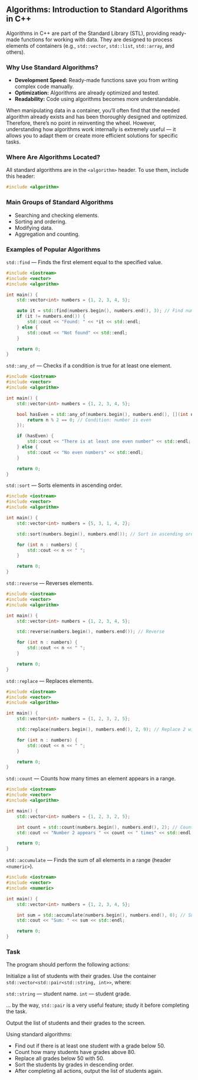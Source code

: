 ﻿## Algorithms: Introduction to Standard Algorithms in C++

Algorithms in C++ are part of the Standard Library (STL), providing ready-made functions for working with data. They are designed to process elements of containers (e.g., `std::vector`, `std::list`, `std::array`, and others).

### Why Use Standard Algorithms?

- **Development Speed:** Ready-made functions save you from writing complex code manually.
- **Optimization:** Algorithms are already optimized and tested.
- **Readability:** Code using algorithms becomes more understandable.

When manipulating data in a container, you’ll often find that the needed algorithm already exists and has been thoroughly designed and optimized. Therefore, there’s no point in reinventing the wheel. However, understanding how algorithms work internally is extremely useful — it allows you to adapt them or create more efficient solutions for specific tasks.

### Where Are Algorithms Located?

All standard algorithms are in the `<algorithm>` header. To use them, include this header:

```cpp
#include <algorithm>
```

### Main Groups of Standard Algorithms

- Searching and checking elements.
- Sorting and ordering.
- Modifying data.
- Aggregation and counting.

### Examples of Popular Algorithms

`std::find` — Finds the first element equal to the specified value.

```cpp
#include <iostream>
#include <vector>
#include <algorithm>

int main() {
    std::vector<int> numbers = {1, 2, 3, 4, 5};

    auto it = std::find(numbers.begin(), numbers.end(), 3); // Find number 3
    if (it != numbers.end()) {
        std::cout << "Found: " << *it << std::endl;
    } else {
        std::cout << "Not found" << std::endl;
    }

    return 0;
}
```

`std::any_of` — Checks if a condition is true for at least one element.

```cpp
#include <iostream>
#include <vector>
#include <algorithm>

int main() {
    std::vector<int> numbers = {1, 2, 3, 4, 5};

    bool hasEven = std::any_of(numbers.begin(), numbers.end(), [](int n) {
        return n % 2 == 0; // Condition: number is even
    });

    if (hasEven) {
        std::cout << "There is at least one even number" << std::endl;
    } else {
        std::cout << "No even numbers" << std::endl;
    }

    return 0;
}
```

`std::sort` — Sorts elements in ascending order.

```cpp
#include <iostream>
#include <vector>
#include <algorithm>

int main() {
    std::vector<int> numbers = {5, 3, 1, 4, 2};

    std::sort(numbers.begin(), numbers.end()); // Sort in ascending order

    for (int n : numbers) {
        std::cout << n << " ";
    }

    return 0;
}
```

`std::reverse` — Reverses elements.

```cpp
#include <iostream>
#include <vector>
#include <algorithm>

int main() {
    std::vector<int> numbers = {1, 2, 3, 4, 5};

    std::reverse(numbers.begin(), numbers.end()); // Reverse

    for (int n : numbers) {
        std::cout << n << " ";
    }

    return 0;
}
```

`std::replace` — Replaces elements.

```cpp
#include <iostream>
#include <vector>
#include <algorithm>

int main() {
    std::vector<int> numbers = {1, 2, 3, 2, 5};

    std::replace(numbers.begin(), numbers.end(), 2, 9); // Replace 2 with 9

    for (int n : numbers) {
        std::cout << n << " ";
    }

    return 0;
}
```

`std::count` — Counts how many times an element appears in a range.

```cpp
#include <iostream>
#include <vector>
#include <algorithm>

int main() {
    std::vector<int> numbers = {1, 2, 3, 2, 5};

    int count = std::count(numbers.begin(), numbers.end(), 2); // Count number 2
    std::cout << "Number 2 appears " << count << " times" << std::endl;

    return 0;
}
```

`std::accumulate` — Finds the sum of all elements in a range (header `<numeric>`).

```cpp
#include <iostream>
#include <vector>
#include <numeric>

int main() {
    std::vector<int> numbers = {1, 2, 3, 4, 5};

    int sum = std::accumulate(numbers.begin(), numbers.end(), 0); // Sum of all numbers
    std::cout << "Sum: " << sum << std::endl;

    return 0;
}
```

### Task

The program should perform the following actions:

Initialize a list of students with their grades. Use the container `std::vector<std::pair<std::string, int>>`, where:

`std::string` — student name.
`int` — student grade.

   ... by the way, `std::pair` is a very useful feature; study it before completing the task.

Output the list of students and their grades to the screen.

Using standard algorithms:

- Find out if there is at least one student with a grade below 50.
- Count how many students have grades above 80.
- Replace all grades below 50 with 50.
- Sort the students by grades in descending order.
- After completing all actions, output the list of students again.
